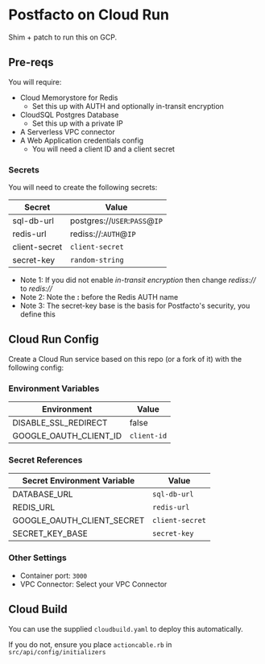# Postfacto on Cloud Run

Shim + patch to run this on GCP.

## Pre-reqs

You will require:

* Cloud Memorystore for Redis
  * Set this up with AUTH and optionally in-transit encryption
* CloudSQL Postgres Database
  * Set this up with a private IP
* A Serverless VPC connector
* A Web Application credentials config
  * You will need a client ID and a client secret

### Secrets

You will need to create the following secrets:

| Secret        | Value                         |
|---------------|-------------------------------|
| sql-db-url    | postgres://`USER`:`PASS`@`IP` |
| redis-url     | rediss://:`AUTH`@`IP`         |
| client-secret | `client-secret`               |
| secret-key    | `random-string`               |

* Note 1: If you did not enable _in-transit encryption_ then change _rediss://_ to _redis://_
* Note 2: Note the **:** before the Redis AUTH name
* Note 3: The secret-key base is the basis for Postfacto's security, you define this

## Cloud Run Config

Create a Cloud Run service based on this repo (or a fork of it) with the following config:

### Environment Variables

| Environment                 | Value           |
|-----------------------------|-----------------|
| DISABLE_SSL_REDIRECT        | false           |
| GOOGLE_OAUTH_CLIENT_ID      | `client-id`     |

### Secret References

| Secret Environment Variable | Value           |
|-----------------------------|-----------------|
| DATABASE_URL                | `sql-db-url`    |
| REDIS_URL                   | `redis-url`     |
| GOOGLE_OAUTH_CLIENT_SECRET  | `client-secret` |
| SECRET_KEY_BASE             | `secret-key`    |

### Other Settings

* Container port: `3000`
* VPC Connector: Select your VPC Connector

## Cloud Build

You can use the supplied `cloudbuild.yaml` to deploy this automatically.

If you do not, ensure you place `actioncable.rb` in `src/api/config/initializers`
